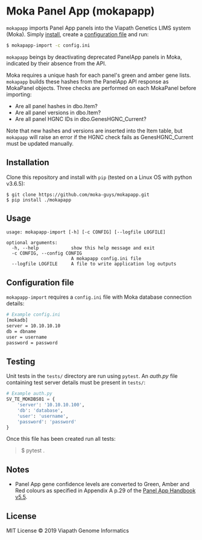 # Moka Panel App (mokapapp)

`mokapapp` imports Panel App panels into the Viapath Genetics LIMS system (Moka). Simply [install](#installation), create a [configuration file](#configuration-file) and run:

```bash
$ mokapapp-import -c config.ini
```

`mokapapp` beings by deactivating deprecated PanelApp panels in Moka, indicated by their absence from the API.

Moka requires a unique hash for each panel's green and amber gene lists. `mokapapp` builds these hashes from the PanelApp API response as MokaPanel objects. Three checks are performed on each MokaPanel before importing:

* Are all panel hashes in dbo.Item?
* Are all panel versions in dbo.Item?
* Are all panel HGNC IDs in dbo.GenesHGNC_Current?

Note that new hashes and versions are inserted into the Item table, but `mokapapp` will raise an error if the HGNC check fails as GenesHGNC_Current must be updated manually.

## Installation

Clone this repository and install with `pip` (tested on a Linux OS with python v3.6.5):

```
$ git clone https://github.com/moka-guys/mokapapp.git
$ pip install ./mokapapp
```

## Usage

```
usage: mokapapp-import [-h] [-c CONFIG] [--logfile LOGFILE]

optional arguments:
  -h, --help            show this help message and exit
  -c CONFIG, --config CONFIG
                        A mokapapp config.ini file
  --logfile LOGFILE     A file to write application log outputs
```

## Configuration file

`mokapapp-import` requires a `config.ini` file with Moka database connection details:

```bash
# Example config.ini
[mokadb]
server = 10.10.10.10
db = dbname
user = username
password = password
```

## Testing

Unit tests in the `tests/` directory are run using `pytest`. An *auth.py* file containing test server details must be present in  `tests/`:
```python
# Example auth.py
SV_TE_MOKDBS01 = {
    'server': '10.10.10.100',
    'db': 'database',
    'user': 'username',
    'password': 'password'
}
```

Once this file has been created run all tests:
> $ pytest .

## Notes

* Panel App gene confidence levels are converted to Green, Amber and Red colours as specified in Appendix A p.29 of the [Panel App Handbook v5.5](https://panelapp.genomicsengland.co.uk/media/files/PanelAppHandbookVersion55.pdf).

## License

MIT License © 2019 Viapath Genome Informatics
